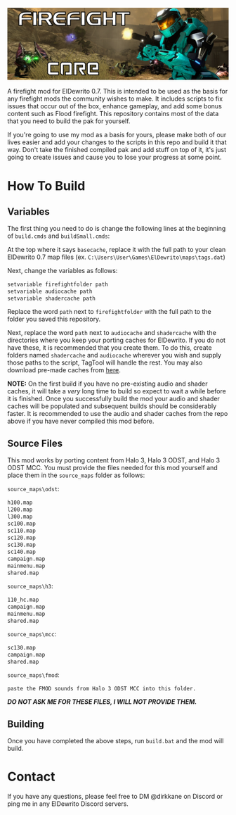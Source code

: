 ![cover photo](https://github.com/dirkkane/Firefight-Core/blob/dev/assets/preview.png?raw=true)

A firefight mod for ElDewrito 0.7. This is intended to be used as the basis for any firefight mods the community wishes to make. It includes scripts to fix issues that occur out of the box, enhance gameplay, and add some bonus content such as Flood firefight. This repository contains most of the data that you need to build the pak for yourself.

If you're going to use my mod as a basis for yours, please make both of our lives easier and add your changes to the scripts in this repo and build it that way. Don't take the finished compiled pak and add stuff on top of it, it's just going to create issues and cause you to lose your progress at some point.

# How To Build
## Variables
The first thing you need to do is change the following lines at the beginning of `build.cmds` and `buildSmall.cmds`:

At the top where it says `basecache`, replace it with the full path to your clean ElDewrito 0.7 map files (ex. `C:\Users\User\Games\ElDewrito\maps\tags.dat`) 

Next, change the variables as follows:
```
setvariable firefightfolder path
setvariable audiocache path
setvariable shadercache path
```
Replace the word `path` next to `firefightfolder` with the full path to the folder you saved this repository.

Next, replace the word `path` next to `audiocache` and `shadercache` with the directories where you keep your porting caches for ElDewrito. If you do not have these, it is recommended that you create them. To do this, create folders named `shadercache` and `audiocache` wherever you wish and supply those paths to the script, TagTool will handle the rest. You may also download pre-made caches from [here](https://github.com/dirkkane/ElDewrito-Porting-Caches).

**NOTE:** On the first build if you have no pre-existing audio and shader caches, it will take a *very* long time to build so expect to wait a while before it is finished. Once you successfully build the mod your audio and shader caches will be populated and subsequent builds should be considerably faster. It is recommended to use the audio and shader caches from the repo above if you have never compiled this mod before.

## Source Files
This mod works by porting content from Halo 3, Halo 3 ODST, and Halo 3 ODST MCC. You must provide the files needed for this mod yourself and place them in the `source_maps` folder as follows:

`source_maps\odst`:
```
h100.map
l200.map
l300.map
sc100.map
sc110.map
sc120.map
sc130.map
sc140.map
campaign.map
mainmenu.map
shared.map
```

`source_maps\h3`:
```
110_hc.map
campaign.map
mainmenu.map
shared.map
```

`source_maps\mcc`:
```
sc130.map
campaign.map
shared.map
```

`source_maps\fmod`:
```
paste the FMOD sounds from Halo 3 ODST MCC into this folder.
```

***DO NOT ASK ME FOR THESE FILES, I WILL NOT PROVIDE THEM.***

## Building
Once you have completed the above steps, run `build.bat` and the mod will build.

# Contact
If you have any questions, please feel free to DM @dirkkane on Discord or ping me in any ElDewrito Discord servers.